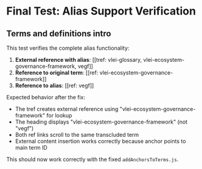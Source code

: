 # Final Test: Alias Support Verification

## Terms and definitions intro

This test verifies the complete alias functionality:

1. **External reference with alias**: [[tref: vlei-glossary, vlei-ecosystem-governance-framework, vegf]]
2. **Reference to original term**: [[ref: vlei-ecosystem-governance-framework]]  
3. **Reference to alias**: [[ref: vegf]]

Expected behavior after the fix:

- The tref creates external reference using "vlei-ecosystem-governance-framework" for lookup
- The heading displays "vlei-ecosystem-governance-framework" (not "vegf")
- Both ref links scroll to the same transcluded term
- External content insertion works correctly because anchor points to main term ID

This should now work correctly with the fixed `addAnchorsToTerms.js`.
